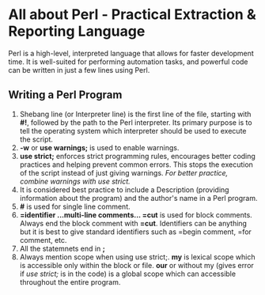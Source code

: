 # All about Perl - Practical Extraction & Reporting Language
Perl is a high-level, interpreted language that allows for faster development time. It is well-suited for performing automation tasks, and powerful code can be written in just a few lines using Perl.
## Writing a Perl Program 
1. Shebang line (or Interpreter line) is the first line of the file, starting with **#!**, followed by the path to the Perl interpreter. Its primary purpose is to tell the operating system which interpreter should be used to execute the script.
2. **-w** or **use warnings;** is used to enable warnings.
3. **use strict;** enforces strict programming rules, encourages better coding practices and helping prevent common errors. This stops the execution of the script instead of just giving warnings. _For better practice, combine warnings with use strict._
4. It is considered best practice to include a Description (providing information about the program) and the author's name in a Perl program.
5. **#** is used for single line comment.
6. **=identifier ...multi-line comments... =cut** is used for block comments. Always end the block comment with **=cut**. Identifiers can be anything but it is best to give standard identifiers such as =begin comment, =for comment, etc.
7. All the statemnets end in **;**
8. Always mention scope when using use strict;. **my** is lexical scope which is accessible only within the block or file. **our** or without my (gives error if _use strict;_ is in the code) is a global scope which can accessible throughout the entire program.
